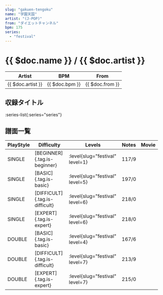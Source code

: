 ```yaml
---
slug: "gakuen-tengoku"
name: "学園天国"
artist: "(J-POP)"
from: "ダイエットチャンネル"
bpm: 175
series:
  - "festival"
---
```


# {{ $doc.name }} / {{ $doc.artist }}

|Artist|BPM|From|
|------|---|----|
|{{ $doc.artist }}|{{ $doc.bpm }}|{{ $doc.from }}|

## 収録タイトル

:series-list{:series="series"}

## 譜面一覧

|PlayStyle|Difficulty|Levels|Notes|Movie|
|---------|----------|------|-----|-----|
|SINGLE|[BEGINNER]{.tag.is-beginner}|:level{slug="festival" level=1}|117/9||
|SINGLE|[BASIC]{.tag.is-basic}|:level{slug="festival" level=5}|197/0||
|SINGLE|[DIFFICULT]{.tag.is-difficult}|:level{slug="festival" level=6}|218/0||
|SINGLE|[EXPERT]{.tag.is-expert}|:level{slug="festival" level=6}|218/0||
|DOUBLE|[BASIC]{.tag.is-basic}|:level{slug="festival" level=4}|167/6||
|DOUBLE|[DIFFICULT]{.tag.is-difficult}|:level{slug="festival" level=7}|213/9||
|DOUBLE|[EXPERT]{.tag.is-expert}|:level{slug="festival" level=7}|215/0||
